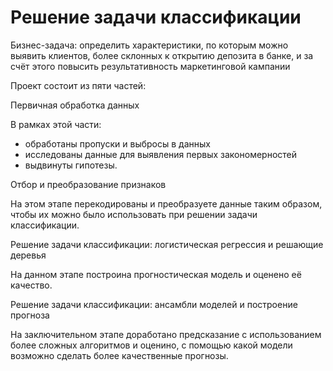 # Решение задачи классификации

 Бизнес-задача: определить характеристики, по которым можно выявить клиентов, более склонных к открытию
 депозита в банке, и за счёт этого повысить результативность маркетинговой кампании

 Проект  состоит из пяти частей:
 
 Первичная обработка данных
 
 В рамках этой части:
 - обработаны пропуски и выбросы в данных
 - исследованы данные для выявления первых закономерностей
 - выдвинуты гипотезы.

Отбор и преобразование признаков

 На этом этапе перекодированы и преобразуете данные таким образом, чтобы их можно было использовать при
 решении задачи классификации. 
 
 Решение задачи классификации: логистическая регрессия и решающие деревья
 
 На данном этапе построина прогностическая модель и оценено её качество. 
 
 Решение задачи классификации: ансамбли моделей и построение прогноза
 
 На заключительном этапе  доработано  предсказание с использованием более сложных
 алгоритмов и оценино, с помощью какой модели возможно сделать более качественные прогнозы. 
